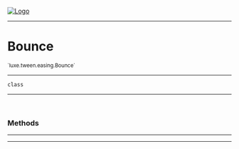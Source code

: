 
[![Logo](../../../../images/logo.png)](../../../../api/index.html)

---



<h1>Bounce</h1>
<small>`luxe.tween.easing.Bounce`</small>



---

`class`

---

&nbsp;
&nbsp;







<h3>Methods</h3> <hr/>





---

&nbsp;
&nbsp;
&nbsp;
&nbsp;
